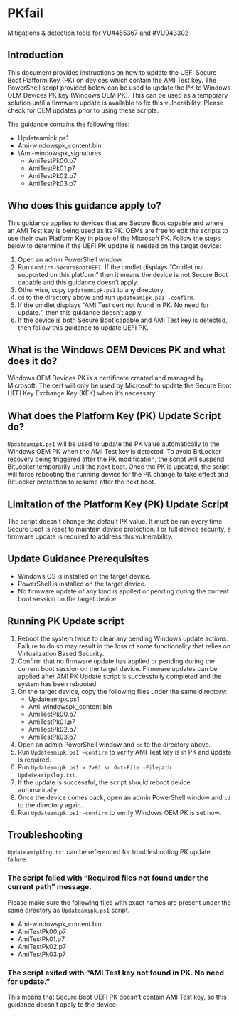 # PKfail
Mitigations &amp; detection tools for VU#455367 and #VU943302


## Introduction
This document provides instructions on how to update the UEFI Secure Boot Platform Key (PK) on devices which contain the AMI Test key. The PowerShell script provided below can be used to update the PK to Windows OEM Devices PK key (Windows OEM PK). This can be used as a temporary solution until a firmware update is available to fix this vulnerability. Please check for OEM updates prior to using these scripts. 

The guidance contains the following files:
- Updateamipk.ps1
- Ami-windowspk_content.bin
- \Ami-windowspk_signatures
  - AmiTestPk00.p7
  - AmiTestPk01.p7
  - AmiTestPk02.p7
  - AmiTestPk03.p7

## Who does this guidance apply to?
This guidance applies to devices that are Secure Boot capable and where an AMI Test key is being used as its PK. OEMs are free to edit the scripts to use their own Platform Key in place of the Microsoft PK. Follow the steps below to determine if the UEFI PK update is needed on the target device:
1. Open an admin PowerShell window,
2. Run `Confirm-SecureBootUEFI`. If the cmdlet displays “Cmdlet not supported on this platform” then it means the device is not Secure Boot capable and this guidance doesn’t apply.
3. Otherwise, copy `Updateamipk.ps1` to any directory.
4. `cd` to the directory above and run `Updateamipk.ps1 -confirm`.
5. If the cmdlet displays “AMI Test cert not found in PK. No need for update.”, then this guidance doesn’t apply.
6. If the device is both Secure Boot capable and AMI Test key is detected, then follow this guidance to update UEFI PK.

## What is the Windows OEM Devices PK and what does it do?
Windows OEM Devices PK is a certificate created and managed by Microsoft. The cert will only be used by Microsoft to update the Secure Boot UEFI Key Exchange Key (KEK) when it’s necessary.

## What does the Platform Key (PK) Update Script do?
`Updateamipk.ps1` will be used to update the PK value automatically to the Windows OEM PK when the AMI Test key is detected. To avoid BitLocker recovery being triggered after the PK modification, the script will suspend BitLocker temporarily until the next boot. Once the PK is updated, the script will force rebooting the running device for the PK change to take effect and BitLocker protection to resume after the next boot.

## Limitation of the Platform Key (PK) Update Script
The script doesn't change the default PK value. It must be run every time Secure Boot is reset to maintain device protection. For full device security, a firmware update is required to address this vulnerability.

## Update Guidance Prerequisites
- Windows OS is installed on the target device.
- PowerShell is installed on the target device.
- No firmware update of any kind is applied or pending during the current boot session on the target device.

## Running PK Update script
1. Reboot the system twice to clear any pending Windows update actions. Failure to do so may result in the loss of some functionality that relies on Virtualization Based Security.
2. Confirm that no firmware update has applied or pending during the current boot session on the target device. Firmware updates can be applied after AMI PK Update script is successfully completed and the system has been rebooted.
3. On the target device, copy the following files under the same directory:
   - Updateamipk.ps1
   - Ami-windowspk_content.bin
   - AmiTestPk00.p7
   - AmiTestPk01.p7
   - AmiTestPk02.p7
   - AmiTestPk03.p7
4. Open an admin PowerShell window and `cd` to the directory above.
5. Run `Updateamipk.ps1 -confirm` to verify AMI Test key is in PK and update is required.
6. Run `Updateamipk.ps1 > 2>&1 \n Out-File -Filepath Updateamipklog.txt`.
7. If the update is successful, the script should reboot device automatically.
8. Once the device comes back, open an admin PowerShell window and `cd` to the directory again.
9. Run `Updateamipk.ps1 -confirm` to verify Windows OEM PK is set now.

## Troubleshooting
`Updateamipklog.txt` can be referenced for troubleshooting PK update failure.

### The script failed with “Required files not found under the current path” message.
Please make sure the following files with exact names are present under the same directory as `Updateamipk.ps1` script.
- Ami-windowspk_content.bin
- AmiTestPk00.p7
- AmiTestPk01.p7
- AmiTestPk02.p7
- AmiTestPk03.p7

### The script exited with “AMI Test key not found in PK. No need for update.”
This means that Secure Boot UEFI PK doesn’t contain AMI Test key, so this guidance doesn’t apply to the device.
